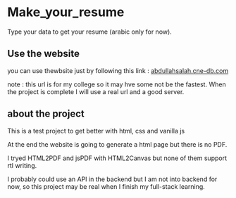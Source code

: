 # Make_your_resume
Type your data to get your resume (arabic only for now).

## Use the website

you can use thewbsite just by following this link : [abdullahsalah.cne-db.com](abdullahsalah.cne-db.com)

note : this url is for my college so it may hve some not be the fastest. When the project is complete I will use a real url and a good server.
## about the project

This is a test project to get better with html, css and vanilla js

At the end the website is going to generate a html page but there is no PDF.

I tryed HTML2PDF and jsPDF with HTML2Canvas but none of them support rtl writing.

I probably could use an API in the backend but I am not into backend for now, so this project may be real when I finish my full-stack learning.
